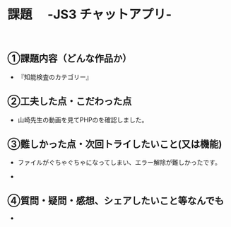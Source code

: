 # 課題　 -JS3 チャットアプリ-
​
## ①課題内容（どんな作品か）
- 『知能検査のカテゴリー』
​
## ②工夫した点・こだわった点
- 山崎先生の動画を見てPHPのを確認しました。 
​
## ③難しかった点・次回トライしたいこと(又は機能)
- ファイルがぐちゃぐちゃになってしまい、エラー解除が難しかったです。

-  

## ④質問・疑問・感想、シェアしたいこと等なんでも
- 